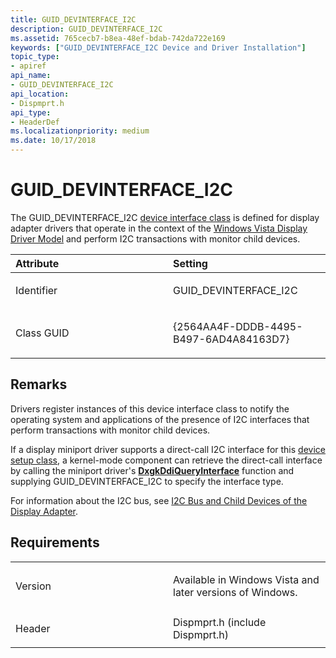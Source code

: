 ```yaml
---
title: GUID_DEVINTERFACE_I2C
description: GUID_DEVINTERFACE_I2C
ms.assetid: 765cecb7-b8ea-48ef-bdab-742da722e169
keywords: ["GUID_DEVINTERFACE_I2C Device and Driver Installation"]
topic_type:
- apiref
api_name:
- GUID_DEVINTERFACE_I2C
api_location:
- Dispmprt.h
api_type:
- HeaderDef
ms.localizationpriority: medium
ms.date: 10/17/2018
---
```


# GUID_DEVINTERFACE_I2C


The GUID_DEVINTERFACE_I2C [device interface class](https://docs.microsoft.com/windows-hardware/drivers/install/device-interface-classes) is defined for display adapter drivers that operate in the context of the [Windows Vista Display Driver Model](https://docs.microsoft.com/windows-hardware/drivers/display/windows-vista-display-driver-model-design-guide) and perform I2C transactions with monitor child devices.

<table>
<colgroup>
<col width="50%" />
<col width="50%" />
</colgroup>
<thead>
<tr class="header">
<th align="left">Attribute</th>
<th align="left">Setting</th>
</tr>
</thead>
<tbody>
<tr class="odd">
<td align="left"><p>Identifier</p></td>
<td align="left"><p>GUID_DEVINTERFACE_I2C</p></td>
</tr>
<tr class="even">
<td align="left"><p>Class GUID</p></td>
<td align="left"><p>{2564AA4F-DDDB-4495-B497-6AD4A84163D7}</p></td>
</tr>
</tbody>
</table>

 

Remarks
-------

Drivers register instances of this device interface class to notify the operating system and applications of the presence of I2C interfaces that perform transactions with monitor child devices.

If a display miniport driver supports a direct-call I2C interface for this [device setup class](https://docs.microsoft.com/windows-hardware/drivers/install/device-setup-classes), a kernel-mode component can retrieve the direct-call interface by calling the miniport driver's [**DxgkDdiQueryInterface**](https://docs.microsoft.com/windows-hardware/drivers/ddi/dispmprt/nc-dispmprt-dxgkddi_query_interface) function and supplying GUID_DEVINTERFACE_I2C to specify the interface type.

For information about the I2C bus, see [I2C Bus and Child Devices of the Display Adapter](https://docs.microsoft.com/windows-hardware/drivers/display/i2c-bus-and-child-devices-of-the-display-adapter).

Requirements
------------

<table>
<colgroup>
<col width="50%" />
<col width="50%" />
</colgroup>
<tbody>
<tr class="odd">
<td align="left"><p>Version</p></td>
<td align="left"><p>Available in Windows Vista and later versions of Windows.</p></td>
</tr>
<tr class="even">
<td align="left"><p>Header</p></td>
<td align="left">Dispmprt.h (include Dispmprt.h)</td>
</tr>
</tbody>
</table>

 

 





